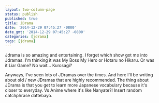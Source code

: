 ```yaml
---
layout: two-column-page
status: publish
published: true
title: JDrama
date: '2014-12-29 07:45:27 -0800'
date_gmt: '2014-12-29 07:45:27 -0800'
categories: [jdrama]
tags: [jdrama]
---
```

<p>Jdrama is so amazing and entertaining. I forget which show got me into Jdramas. I'm thinking it was My Boss My Hero or Hotaru no Hikaru. Or was it Liar Game? No wait... Kurosagi?</p>
<p>Anyways, I've seen lots of JDramas over the times. And here I'll be writing about old &#47; new JDramas that are highly recommended. The thing about JDrama is that you get to learn more Japanese vocabulary because it's closer to everyday. Vs Anime where it's like Nanyate?! Insert random catchphrase dattebayo.</p>
